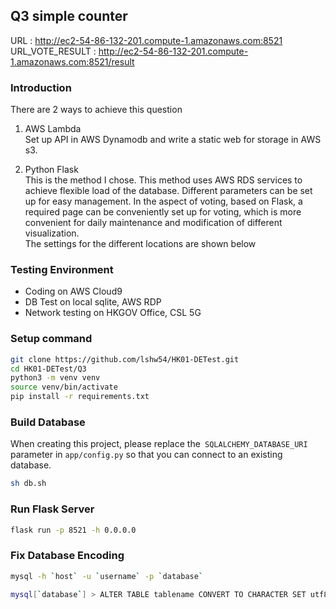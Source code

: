## Q3 simple counter

URL : http://ec2-54-86-132-201.compute-1.amazonaws.com:8521
URL_VOTE_RESULT : http://ec2-54-86-132-201.compute-1.amazonaws.com:8521/result

### Introduction
There are 2 ways to achieve this question
1. AWS Lambda \
Set up API in AWS Dynamodb and write a static web for storage in AWS s3.

2. Python Flask \
This is the method I chose. This method uses AWS RDS services to achieve flexible load of the database. Different parameters can be set up for easy management.
In the aspect of voting, based on Flask, a required page can be conveniently set up for voting, which is more convenient for daily maintenance and modification of different visualization.
\
The settings for the different locations are shown below

### Testing Environment
- Coding on AWS Cloud9
- DB Test on local sqlite, AWS RDP
- Network testing on HKGOV Office, CSL 5G

### Setup command
```bash
git clone https://github.com/lshw54/HK01-DETest.git
cd HK01-DETest/Q3
python3 -m venv venv
source venv/bin/activate
pip install -r requirements.txt
```
### Build Database
When creating this project, please replace the` SQLALCHEMY_DATABASE_URI` parameter in `app/config.py` so that you can connect to an existing database.
```bash
sh db.sh
```

### Run Flask Server
```bash
flask run -p 8521 -h 0.0.0.0
```

### Fix Database Encoding
```bash
mysql -h `host` -u `username` -p `database`

mysql[`database`] > ALTER TABLE tablename CONVERT TO CHARACTER SET utf8mb4 COLLATE utf8mb4_unicode_ci;
```